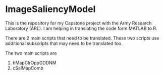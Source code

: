 # ImageSaliencyModel

This is the repository for my Capstone project with the Army Research Laboratory (ARL). I am helping in translating the code form MATLAB to R. 

There are 2 main scripts that need to be translated. These two scripts use additional subscripts that may need to be translated too. 

The two main scripts are
1. hMapClrOppGDDNM
2. cSalMapComb
